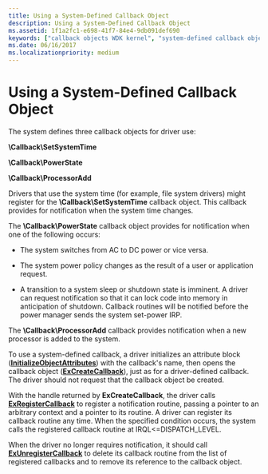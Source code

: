 ```yaml
---
title: Using a System-Defined Callback Object
description: Using a System-Defined Callback Object
ms.assetid: 1f1a2fc1-e698-41f7-84e4-9db091def690
keywords: ["callback objects WDK kernel", "system-defined callback objects WDK kernel"]
ms.date: 06/16/2017
ms.localizationpriority: medium
---
```


# Using a System-Defined Callback Object





The system defines three callback objects for driver use:

**\\Callback\\SetSystemTime**

**\\Callback\\PowerState**

**\\Callback\\ProcessorAdd**

Drivers that use the system time (for example, file system drivers) might register for the **\\Callback\\SetSystemTime** callback object. This callback provides for notification when the system time changes.

The **\\Callback\\PowerState** callback object provides for notification when one of the following occurs:

-   The system switches from AC to DC power or vice versa.

-   The system power policy changes as the result of a user or application request.

-   A transition to a system sleep or shutdown state is imminent. A driver can request notification so that it can lock code into memory in anticipation of shutdown. Callback routines will be notified before the power manager sends the system set-power IRP.

The **\\Callback\\ProcessorAdd** callback provides notification when a new processor is added to the system.

To use a system-defined callback, a driver initializes an attribute block ([**InitializeObjectAttributes**](https://docs.microsoft.com/windows-hardware/drivers/ddi/wudfwdm/nf-wudfwdm-initializeobjectattributes)) with the callback's name, then opens the callback object ([**ExCreateCallback**](https://docs.microsoft.com/windows-hardware/drivers/ddi/wdm/nf-wdm-excreatecallback)), just as for a driver-defined callback. The driver should not request that the callback object be created.

With the handle returned by **ExCreateCallback**, the driver calls [**ExRegisterCallback**](https://docs.microsoft.com/windows-hardware/drivers/ddi/wdm/nf-wdm-exregistercallback) to register a notification routine, passing a pointer to an arbitrary context and a pointer to its routine. A driver can register its callback routine any time. When the specified condition occurs, the system calls the registered callback routine at IRQL&lt;=DISPATCH\_LEVEL.

When the driver no longer requires notification, it should call [**ExUnregisterCallback**](https://docs.microsoft.com/windows-hardware/drivers/ddi/wdm/nf-wdm-exunregistercallback) to delete its callback routine from the list of registered callbacks and to remove its reference to the callback object.

 

 




